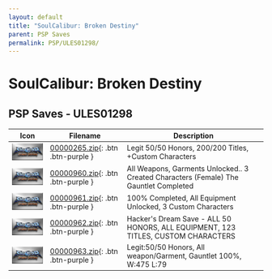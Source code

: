 ```yaml
---
layout: default
title: "SoulCalibur: Broken Destiny"
parent: PSP Saves
permalink: PSP/ULES01298/
---
```

# SoulCalibur: Broken Destiny

## PSP Saves - ULES01298

| Icon | Filename | Description |
|------|----------|-------------|
| ![SoulCalibur: Broken Destiny](ICON0.PNG) | [00000265.zip](00000265.zip){: .btn .btn-purple } | Legit 50/50 Honors, 200/200 Titles, +Custom Characters |
| ![SoulCalibur: Broken Destiny](ICON0.PNG) | [00000960.zip](00000960.zip){: .btn .btn-purple } | All Weapons, Garments Unlocked.. 3 Created Characters (Female) The Gauntlet Completed |
| ![SoulCalibur: Broken Destiny](ICON0.PNG) | [00000961.zip](00000961.zip){: .btn .btn-purple } | 100% Completed, All Equipment Unlocked, 3 Custom Characters |
| ![SoulCalibur: Broken Destiny](ICON0.PNG) | [00000962.zip](00000962.zip){: .btn .btn-purple } | Hacker's Dream Save - ALL 50 HONORS, ALL EQUIPMENT, 123 TITLES, CUSTOM CHARACTERS |
| ![SoulCalibur: Broken Destiny](ICON0.PNG) | [00000963.zip](00000963.zip){: .btn .btn-purple } | Legit:50/50 Honors, All weapon/Garment, Gauntlet 100%, W:475 L:79 |
